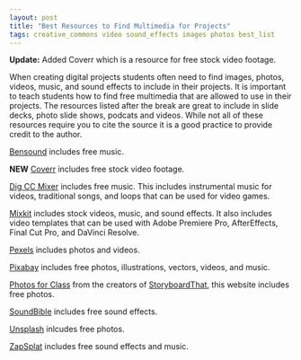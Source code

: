 ```yaml
---
layout: post
title: "Best Resources to Find Multimedia for Projects"
tags: creative_commons video sound_effects images photos best_list
---
```


**Update:** Added Coverr which is a resource for free stock video footage.

When creating digital projects students often need to find images, photos, videos, music, and sound effects to include in their projects.  It is important to teach students how to find free multimedia that are allowed to use in their projects.  The resources listed after the break are great to include in slide decks, photo slide shows, podcats and videos.  While not all of these resources require you to cite the source it is a good practice to provide credit to the author.

<!--more-->

[Bensound](https://www.bensound.com/) includes free music.

**NEW** [Coverr](https://coverr.co/) includes free stock video footage.

[Dig CC Mixer](http://dig.ccmixter.org/) includes free music.  This includes instrumental music for videos, traditional songs, and loops that can be used for video games.

[Mixkit](https://mixkit.co/) includes stock videos, music, and sound effects.  It also includes video templates that can be used with Adobe Premiere Pro, AfterEffects, Final Cut Pro, and DaVinci Resolve.

[Pexels](https://www.pexels.com/) includes photos and videos.

[Pixabay](https://pixabay.com/) includes free photos, illustrations, vectors, videos, and music.

[Photos for Class](https://www.photosforclass.com/) from the creators of [StoryboardThat](https://www.storyboardthat.com/), this website includes free photos.

[SoundBible](http://soundbible.com/) includes free sound effects.

[Unsplash](https://unsplash.com/) inlcudes free photos.

[ZapSplat](https://www.zapsplat.com/) includes free sound effects and music.